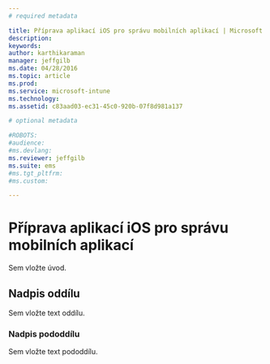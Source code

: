```yaml
---
# required metadata

title: Příprava aplikací iOS pro správu mobilních aplikací | Microsoft Intune
description:
keywords:
author: karthikaraman
manager: jeffgilb
ms.date: 04/28/2016
ms.topic: article
ms.prod:
ms.service: microsoft-intune
ms.technology:
ms.assetid: c83aad03-ec31-45c0-920b-07f8d981a137

# optional metadata

#ROBOTS:
#audience:
#ms.devlang:
ms.reviewer: jeffgilb
ms.suite: ems
#ms.tgt_pltfrm:
#ms.custom:

---
```


# Příprava aplikací iOS pro správu mobilních aplikací
Sem vložte úvod.

## Nadpis oddílu
Sem vložte text oddílu.

### Nadpis pododdílu
Sem vložte text pododdílu.



<!--HONumber=May16_HO1-->


